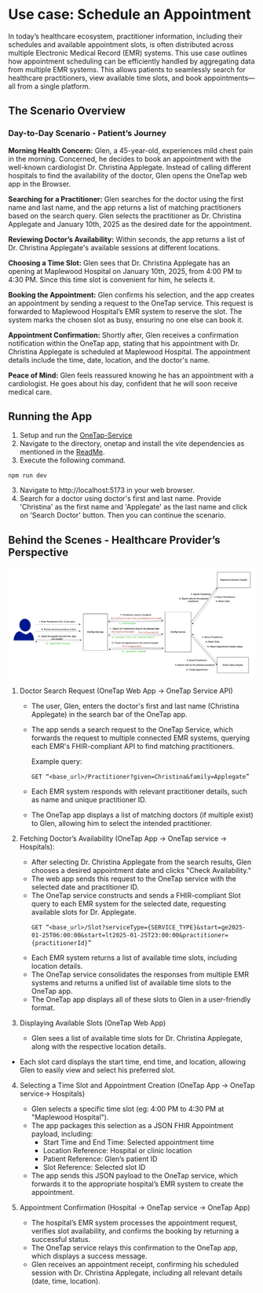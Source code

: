 # Use case: Schedule an Appointment

In today’s healthcare ecosystem, practitioner information, including their schedules and available appointment slots, is often distributed across multiple Electronic Medical Record (EMR) systems. This use case outlines how appointment scheduling can be efficiently handled by aggregating data from multiple EMR systems. This allows patients to seamlessly search for healthcare practitioners, view available time slots, and book appointments—all from a single platform.

## The Scenario Overview
### Day-to-Day Scenario - Patient’s Journey

**Morning Health Concern:** 
Glen, a 45-year-old, experiences mild chest pain in the morning. Concerned, he decides to book an appointment with the well-known cardiologist Dr. Christina Applegate. Instead of calling different hospitals to find the availability of the doctor, Glen opens the OneTap web app in the Browser. 

**Searching for a Practitioner:** 
Glen searches for the doctor using the first name and last name, and the app returns a list of matching practitioners based on the search query. Glen selects the practitioner as Dr. Christina Applegate and January 10th, 2025 as the desired date for the appointment. 

**Reviewing Doctor’s Availability:**
Within seconds, the app returns a list of Dr. Christina Applegate's available sessions at different locations. 

**Choosing a Time Slot:** 
Glen sees that Dr. Christina Applegate has an opening at Maplewood Hospital on January 10th, 2025, from 4:00 PM to 4:30 PM. Since this time slot is convenient for him, he selects it.

**Booking the Appointment:**
Glen confirms his selection, and the app creates an appointment by sending a request to the OneTap service. This request is forwarded to Maplewood Hospital’s EMR system to reserve the slot. The system marks the chosen slot as busy, ensuring no one else can book it.

**Appointment Confirmation:** 
Shortly after, Glen receives a confirmation notification within the OneTap app, stating that his appointment with Dr. Christina Applegate is scheduled at Maplewood Hospital. The appointment details include the time, date, location, and the doctor's name.

**Peace of Mind:** 
Glen feels reassured knowing he has an appointment with a cardiologist. He goes about his day, confident that he will soon receive medical care.


## Running the App
1. Setup and run the [OneTap-Service](./onetap-service/Readme.md)
1. Navigate to the directory, onetap and install the vite dependencies as mentioned in the [ReadMe](./onetap/README.md). 
2. Execute the following command. 
```
npm run dev
```
3. Navigate to http://localhost:5173 in your web browser. 
4. Search for a doctor using doctor's first and last name. Provide 'Christina' as the first name and 'Applegate' as the last name and click on 'Search Doctor' button. Then you can continue the scenario. 


## Behind the Scenes - Healthcare Provider’s Perspective

![Appointment Booking Scenario](./resources/onetap.png)

1. Doctor Search Request (OneTap Web App → OneTap Service API)

    - The user, Glen, enters the doctor's first and last name (Christina Applegate) in the search bar of the OneTap app.
    - The app sends a search request to the OneTap Service, which forwards the request to multiple connected EMR systems, querying each EMR's FHIR-compliant API to find matching practitioners.
        
        Example query: 
        ```
        GET “<base_url>/Practitioner?given=Christina&family=Applegate”
        ```
    - Each EMR system responds with relevant practitioner details, such as name and unique practitioner ID.
    - The OneTap app displays a list of matching doctors (if multiple exist) to Glen, allowing him to select the intended practitioner.


2. Fetching Doctor’s Availability (OneTap App → OneTap service → Hospitals):

    - After selecting Dr. Christina Applegate from the search results, Glen chooses a desired appointment date and clicks "Check Availability."
    - The web app sends this request to the OneTap service with the selected date and practitioner ID.
    - The OneTap service constructs and sends a FHIR-compliant Slot query to each EMR system for the selected date, requesting available slots for Dr. Applegate.
        ```
        GET “<base_url>/Slot?serviceType={SERVICE_TYPE}&start=ge2025-01-25T06:00:00&start=lt2025-01-25T23:00:00&practitioner={practitionerId}”
        ```
    - Each EMR system returns a list of available time slots, including location details.
    - The OneTap service consolidates the responses from multiple EMR systems and returns a unified list of available time slots to the OneTap app.
    - The OneTap app displays all of these slots to Glen in a user-friendly format.


3. Displaying Available Slots (OneTap Web App)

   - Glen sees a list of available time slots for Dr. Christina Applegate, along with the respective location details.
- Each slot card displays the start time, end time, and location, allowing Glen to easily view and select his preferred slot.


4. Selecting a Time Slot and Appointment Creation (OneTap App → OneTap service→ Hospitals)
    - Glen selects a specific time slot (eg:  4:00 PM to 4:30 PM at "Maplewood Hospital").
    - The app packages this selection as a JSON FHIR Appointment payload, including:
        - Start Time and End Time: Selected appointment time
        - Location Reference: Hospital or clinic location
        - Patient Reference: Glen’s patient ID
        - Slot Reference: Selected slot ID
    - The app sends this JSON payload to the OneTap service, which forwards it to the appropriate hospital’s EMR system to create the appointment.


5. Appointment Confirmation (Hospital → OneTap service → OneTap App)
    - The hospital’s EMR system processes the appointment request, verifies slot availability, and confirms the booking by returning a successful status.
    - The OneTap service relays this confirmation to the OneTap app, which displays a success message.
    - Glen receives an appointment receipt, confirming his scheduled session with Dr. Christina Applegate, including all relevant details (date, time, location).
